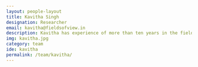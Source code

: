 ```yaml
---
layout: people-layout
title: Kavitha Singh
designation: Researcher
email: kavitha@fieldsofview.in
description: Kavitha has experience of more than ten years in the field of finance and accounts.  She has experience in different sectors such as telecommunications, education , advertisement, manufacturing industries and hospitality. She enjoys baking and traveling.
img: kavitha.jpg
category: team
ide: kavitha
permalink: /team/kavitha/
---
```

